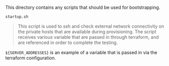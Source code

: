 This directory contains any scripts that should be used for bootstrapping.

`startup.sh`
> This script is used to ssh and check external network connectivity on the private hosts that are available during provisioning.
> The script receives various variable that are passed in through terraform, and are referenced in order to complete the testing.

`${SERVER_ADDRESSES}` is an example of a variable that is passed in via the terraform configuration.
